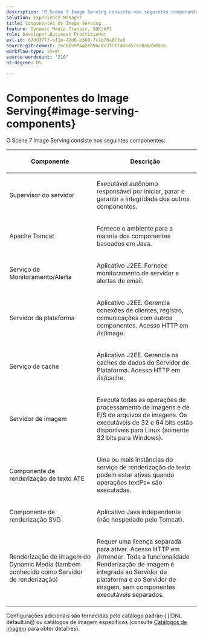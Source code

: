 ```yaml
---
description: 'O Scene 7 Image Serving consiste nos seguintes componentes '
solution: Experience Manager
title: Componentes do Image Serving
feature: Dynamic Media Classic, SDK/API
role: Developer,Business Practitioner
exl-id: 67dd37f3-b11e-42d6-b308-7c1e76a8f2a9
source-git-commit: 1ec8b59f442eb96c6c3f5f1405d57a38a86bd056
workflow-type: tm+mt
source-wordcount: '210'
ht-degree: 0%

---
```


# Componentes do Image Serving{#image-serving-components}

O Scene 7 Image Serving consiste nos seguintes componentes:

<table id="table_534AF33FE5C4453EACAE0DF35E8E3B63"> 
 <thead> 
  <tr> 
   <th colname="col1" class="entry"> <p>Componente </p> </th> 
   <th colname="col2" class="entry"> <p>Descrição </p> </th> 
  </tr>
 </thead>
 <tbody> 
  <tr> 
   <td colname="col1"> <p>Supervisor do servidor </p> </td> 
   <td colname="col2"> <p>Executável autônomo responsável por iniciar, parar e garantir a integridade dos outros componentes. </p> </td> 
  </tr> 
  <tr> 
   <td colname="col1"> <p>Apache Tomcat </p> </td> 
   <td colname="col2"> <p>Fornece o ambiente para a maioria dos componentes baseados em Java. </p> </td> 
  </tr> 
  <tr> 
   <td colname="col1"> <p>Serviço de Monitoramento/Alerta </p> </td> 
   <td colname="col2"> <p>Aplicativo J2EE. Fornece monitoramento de servidor e alertas de email. </p> </td> 
  </tr> 
  <tr> 
   <td colname="col1"> <p>Servidor da plataforma </p> </td> 
   <td colname="col2"> <p>Aplicativo J2EE. Gerencia conexões de clientes, registro, comunicações com outros componentes. Acesso HTTP em <span class="filepath"> /is/image</span>. </p> </td> 
  </tr> 
  <tr> 
   <td colname="col1"> <p>Serviço de cache </p> </td> 
   <td colname="col2"> <p>Aplicativo J2EE. Gerencia os caches de dados do Servidor de Plataforma. Acesso HTTP em /is/cache. </p> </td> 
  </tr> 
  <tr> 
   <td colname="col1"> <p>Servidor de imagem </p> </td> 
   <td colname="col2"> <p>Executa todas as operações de processamento de imagens e de E/S de arquivos de imagens. Os executáveis de 32 e 64 bits estão disponíveis para Linux (somente 32 bits para Windows). </p> </td> 
  </tr> 
  <tr> 
   <td colname="col1"> <p>Componente de renderização de texto ATE </p> </td> 
   <td colname="col2"> <p>Uma ou mais instâncias do serviço de renderização de texto podem estar ativas quando operações <span class="codeph"> textPs=</span> são executadas. </p> </td> 
  </tr> 
  <tr> 
   <td colname="col1"> <p>Componente de renderização SVG </p> </td> 
   <td colname="col2"> <p>Aplicativo Java independente (não hospedado pelo Tomcat). </p> </td> 
  </tr> 
  <tr> 
   <td colname="col1"> <p>Renderização de imagem do Dynamic Media (também conhecido como Servidor de renderização) </p> </td> 
   <td colname="col2"> <p>Requer uma licença separada para ativar. Acesso HTTP em <span class="filepath"> /ir/render</span>. Toda a funcionalidade Renderização de imagem é integrada ao Servidor de plataforma e ao Servidor de imagem, sem componentes executáveis separados. </p> </td> 
  </tr> 
 </tbody> 
</table>

Configurações adicionais são fornecidas pelo catálogo padrão ( [!DNL default.ini]) ou catálogos de imagem específicos (consulte [Catálogos de imagem](../../is-api/image-catalog/image-serving-api-ref/c-image-catalog-reference/c-overview/c-overview.md#concept-9ce2b6a133de45f783e95cabc5810ac3) para obter detalhes).
